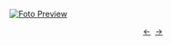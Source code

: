 [![Foto Preview](preview/n317.avif)](https://20essentials.github.io/project-000-317)

<div align="center" style="display: flex; justify-content: center;">
  <a  href="https://github.com/20essentials/project-000-316" target="_blank">&#8592;</a>
  &nbsp;&nbsp;
  <a  href="https://github.com/20essentials/project-000-318" target="_blank">&#8594;</a>
</div>
